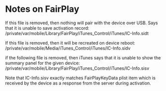 # Notes on FairPlay

If this file is removed, then nothing will pair with the device over USB. Says that it is unable to save activation record:
/private/var/mobile/Library/FairPlay/iTunes_Control/iTunes/IC-Info.sidt

If this file is removed, then it will be recreated on device reboot:
/private/var/mobile/Media/iTunes_Control/iTunes/IC-Info.sidv

if the following file is removed, then iTunes says that it is unable to show the summary panel for the given device:
/private/var/mobile/Library/FairPlay/iTunes_Control/iTunes/IC-Info.sisv

Note that IC-Info.sisv exactly matches FairPlayKeyData plist item which is received by the device as a response from the server during activation.
